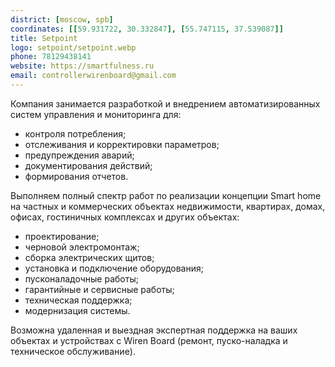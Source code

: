 ```yaml
---
district: [moscow, spb]
coordinates: [[59.931722, 30.332847], [55.747115, 37.539087]]
title: Setpoint
logo: setpoint/setpoint.webp
phone: 78129438141
website: https://smartfulness.ru
email: controllerwirenboard@gmail.com
---
```


Компания занимается разработкой и внедрением автоматизированных систем управления и мониторинга для:
* контроля потребления;
* отслеживания и корректировки параметров;
* предупреждения аварий;
* документирования действий;
* формирования отчетов.


Выполняем полный спектр работ по реализации концепции Smart home на частных и коммерческих объектах недвижимости, квартирах, домах, офисах, гостиничных комплексах и других объектах:
* проектирование;
* черновой электромонтаж;
* сборка электрических щитов;
* установка и подключение оборудования;
* пусконаладочные работы;
* гарантийные и сервисные работы;
* техническая поддержка;
* модернизация системы.

Возможна удаленная и выездная экспертная поддержка на ваших объектах и устройствах с Wiren Board (ремонт, пуско-наладка и техническое обслуживание).
